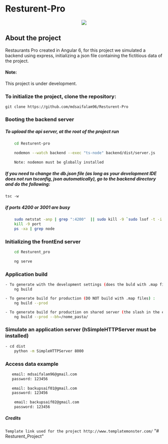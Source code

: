 # Resturent-Pro


<p align="center"><img src="https://angular.io/assets/images/logos/angular/logo-nav@2x.png"></p>

## About the project

Restaurants Pro created in Angular 6, for this project we simulated a backend using express, initializing a json 
file containing the fictitious data of the project.

#### Note: 
This project is under development.

### To initialize the project, clone the repository:
`git clone https://github.com/mdsaifalam96/Resturent-Pro`


### Booting the backend server

##### To upload the api server, at the root of the project run

```sh 
    cd Resturent-pro
    
    nodemon --watch backend --exec "ts-node" backend/dist/server.js
    
    Note: nodemon must be globally installed
```

##### If you need to change the db.json file (as long as your development IDE does not run tsconfig, json automatically), go to the backend directory and do the following:
`tsc -w`



##### if ports 4200 or 3001 are busy
```sh 
    sudo netstat -anp | grep ":4200"  || sudo kill -9 `sudo lsof -t -i:4200`
    kill -9 port
    ps -xa | grep node 
```

### Initializing the frontEnd server

```sh 
    cd Resturent_pro
    
    ng serve
```

### Application build
```sh
- To generate with the development settings (does the buld with .map files):
    ng build
```
```sh
- To generate build for production (DO NOT build with .map files) :
    ng build --prod
```
```sh
- To generate build for production on shared server (the slash in the end is important)
    ng build --prod --bh=/nome_pasta/
```

### Simulate an application server (hSimpleHTTPServer must be installed)
```sh
- cd dist
    python -m SimpleHTTPServer 8000 
```

### Access data example
```sh
   email: mdsaifalam96@gmail.com
   password: 123456
   
   email: backupsaif01@gmail.com
   password: 123456 
   
    email: backupsaif02@gmail.com
    password: 123456 
```
##### Credits
`Template link used for the project http://www.templatemonster.com/`
"# Resturent_Project" 
